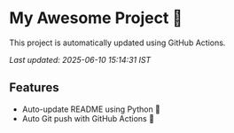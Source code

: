 # My Awesome Project 🚀

This project is automatically updated using GitHub Actions.

_Last updated: 2025-06-10 15:14:31 IST_

## Features
- Auto-update README using Python 🐍
- Auto Git push with GitHub Actions 🤖
